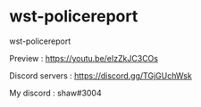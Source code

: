 # wst-policereport
wst-policereport

Preview : https://youtu.be/eIzZkJC3COs

Discord servers : https://discord.gg/TGjGUchWsk

My discord : shaw#3004


